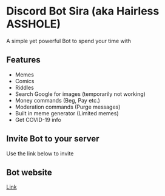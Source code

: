 
# Discord Bot Sira (aka Hairless ASSHOLE)

A simple yet powerful Bot to spend your time with

## Features

- Memes
- Comics
- Riddles
- Search Google for images (temporarily not working)
- Money commands (Beg, Pay etc.)
- Moderation commands (Purge messages)
- Built in meme generator (Limited memes)
- Get COVID-19 info

## Invite Bot to your server

Use the link below to invite


    
## Bot website

[Link](https://hairless-asshole.glitch.me/)

  